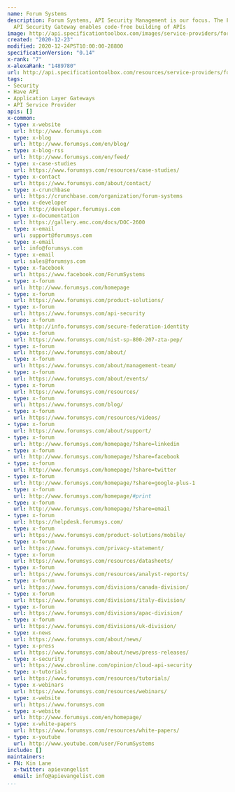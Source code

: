```yaml
---
name: Forum Systems
description: Forum Systems, API Security Management is our focus. The Forum Sentry
  API Security Gateway enables code-free building of APIs
image: http://api.specificationtoolbox.com/images/service-providers/forum-systems.jpg
created: "2020-12-23"
modified: 2020-12-24PST10:00:00-28800
specificationVersion: "0.14"
x-rank: "7"
x-alexaRank: "1489780"
url: http://api.specificationtoolbox.com/resources/service-providers/forum-systems/
tags:
- Security
- Have API
- Application Layer Gateways
- API Service Provider
apis: []
x-common:
- type: x-website
  url: http://www.forumsys.com
- type: x-blog
  url: http://www.forumsys.com/en/blog/
- type: x-blog-rss
  url: http://www.forumsys.com/en/feed/
- type: x-case-studies
  url: https://www.forumsys.com/resources/case-studies/
- type: x-contact
  url: https://www.forumsys.com/about/contact/
- type: x-crunchbase
  url: https://crunchbase.com/organization/forum-systems
- type: x-developer
  url: http://developer.forumsys.com
- type: x-documentation
  url: https://gallery.emc.com/docs/DOC-2600
- type: x-email
  url: support@forumsys.com
- type: x-email
  url: info@forumsys.com
- type: x-email
  url: sales@forumsys.com
- type: x-facebook
  url: https://www.facebook.com/ForumSystems
- type: x-forum
  url: http://www.forumsys.com/homepage
- type: x-forum
  url: https://www.forumsys.com/product-solutions/
- type: x-forum
  url: https://www.forumsys.com/api-security
- type: x-forum
  url: http://info.forumsys.com/secure-federation-identity
- type: x-forum
  url: https://www.forumsys.com/nist-sp-800-207-zta-pep/
- type: x-forum
  url: https://www.forumsys.com/about/
- type: x-forum
  url: https://www.forumsys.com/about/management-team/
- type: x-forum
  url: https://www.forumsys.com/about/events/
- type: x-forum
  url: https://www.forumsys.com/resources/
- type: x-forum
  url: https://www.forumsys.com/blog/
- type: x-forum
  url: https://www.forumsys.com/resources/videos/
- type: x-forum
  url: https://www.forumsys.com/about/support/
- type: x-forum
  url: http://www.forumsys.com/homepage/?share=linkedin
- type: x-forum
  url: http://www.forumsys.com/homepage/?share=facebook
- type: x-forum
  url: http://www.forumsys.com/homepage/?share=twitter
- type: x-forum
  url: http://www.forumsys.com/homepage/?share=google-plus-1
- type: x-forum
  url: http://www.forumsys.com/homepage/#print
- type: x-forum
  url: http://www.forumsys.com/homepage/?share=email
- type: x-forum
  url: https://helpdesk.forumsys.com/
- type: x-forum
  url: https://www.forumsys.com/product-solutions/mobile/
- type: x-forum
  url: https://www.forumsys.com/privacy-statement/
- type: x-forum
  url: https://www.forumsys.com/resources/datasheets/
- type: x-forum
  url: https://www.forumsys.com/resources/analyst-reports/
- type: x-forum
  url: https://www.forumsys.com/divisions/canada-division/
- type: x-forum
  url: https://www.forumsys.com/divisions/italy-division/
- type: x-forum
  url: https://www.forumsys.com/divisions/apac-division/
- type: x-forum
  url: https://www.forumsys.com/divisions/uk-division/
- type: x-news
  url: https://www.forumsys.com/about/news/
- type: x-press
  url: https://www.forumsys.com/about/news/press-releases/
- type: x-security
  url: https://www.cbronline.com/opinion/cloud-api-security
- type: x-tutorials
  url: https://www.forumsys.com/resources/tutorials/
- type: x-webinars
  url: https://www.forumsys.com/resources/webinars/
- type: x-website
  url: https://www.forumsys.com
- type: x-website
  url: http://www.forumsys.com/en/homepage/
- type: x-white-papers
  url: https://www.forumsys.com/resources/white-papers/
- type: x-youtube
  url: http://www.youtube.com/user/ForumSystems
include: []
maintainers:
- FN: Kin Lane
  x-twitter: apievangelist
  email: info@apievangelist.com
...
```

